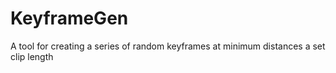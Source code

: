 KeyframeGen
========

A tool for creating a series of random keyframes at minimum distances a set clip length
